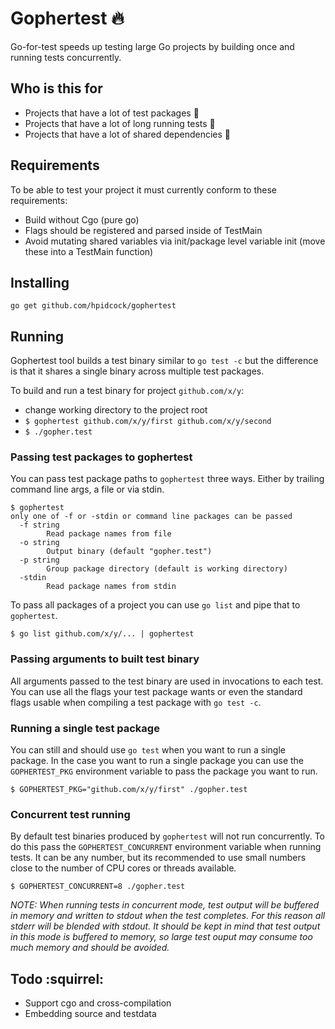 # Gophertest :fire:

Go-for-test speeds up testing large Go projects by building once and running tests concurrently.

## Who is this for

- Projects that have a lot of test packages :ant:
- Projects that have a lot of long running tests :snail:
- Projects that have a lot of shared dependencies :deciduous_tree:

## Requirements

To be able to test your project it must currently conform to these requirements:
- Build without Cgo (pure go)
- Flags should be registered and parsed inside of TestMain
- Avoid mutating shared variables via init/package level variable init (move these into a TestMain function)

## Installing

`go get github.com/hpidcock/gophertest`

## Running

Gophertest tool builds a test binary similar to `go test -c` but the difference is that it shares a single binary across multiple test packages.

To build and run a test binary for project `github.com/x/y`:
- change working directory to the project root
- `$ gophertest github.com/x/y/first github.com/x/y/second`
- `$ ./gopher.test`

### Passing test packages to gophertest

You can pass test package paths to `gophertest` three ways.
Either by trailing command line args, a file or via stdin.
```
$ gophertest
only one of -f or -stdin or command line packages can be passed
  -f string
    	Read package names from file
  -o string
    	Output binary (default "gopher.test")
  -p string
    	Group package directory (default is working directory)
  -stdin
    	Read package names from stdin
```

To pass all packages of a project you can use `go list` and pipe that to `gophertest`.
```
$ go list github.com/x/y/... | gophertest
```

### Passing arguments to built test binary

All arguments passed to the test binary are used in invocations to each test. You can use all the flags your test package wants or even the standard flags usable when compiling a test package with `go test -c`.

### Running a single test package

You can still and should use `go test` when you want to run a single package. In the case you want to run a single package you can use the `GOPHERTEST_PKG` environment variable to pass the package you want to run.

```
$ GOPHERTEST_PKG="github.com/x/y/first" ./gopher.test
```

### Concurrent test running

By default test binaries produced by `gophertest` will not run concurrently. To do this pass the `GOPHERTEST_CONCURRENT` environment variable when running tests. It can be any number, but its recommended to use small numbers close to the number of CPU cores or threads available.

```
$ GOPHERTEST_CONCURRENT=8 ./gopher.test
```

*NOTE: When running tests in concurrent mode, test output will be buffered in memory and written to stdout when the test completes. For this reason all stderr will be blended with stdout. It should be kept in mind that test output in this mode is buffered to memory, so large test ouput may consume too much memory and should be avoided.*

## Todo :squirrel:

- Support cgo and cross-compilation
- Embedding source and testdata
